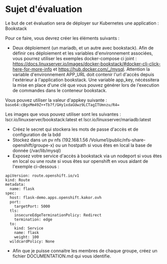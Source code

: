 # Sujet d'évaluation 

Le but de cet évaluation sera de déployer sur Kubernetes une application : Bookstack 

Pour ce faire, vous devrez créer les éléments suivants :

- Deux déploiement (un mariadb, et un autre avec bookstack). Afin de définir ces déploiement et les variables d'environnement associées, vous pourrez utiliser les exemples docker-compose ci joint : https://docs.linuxserver.io/images/docker-bookstack/#docker-cli-click-here-for-more-info et https://hub.docker.com/_/mysql. Attention la variable d'environnement APP_URL doit contenir l'url d'accès depuis l'extérieur à l'application bookstack. Une variable app_key, nécéssitera la mise en place d'une clé que vous pouvez générer lors de l'execution de commandes dans le conteneur bookstack. 

Vous pouvez utiliser la valeur d'appkey suivante :
```base64:cBgxMm49Z++Tb7f/GHy1xdaGUwz9LCTagITUmnzu/R4=```

Les images que vous pouvez utiliser sont les suivantes : lscr.io/linuxserver/bookstack:latest et lscr.io/linuxserver/mariadb:latest
- Créez le secret qui stockera les mots de passe d'accès et de configuration de la bdd
- Stockez dans un pv nfs (192.168.1.56 /Volume1/public/nfs-share-openshift/groupe-x) ou un hostpath si vous êtes en local la base de donnée (/var/lib/mysql)
- Exposez votre service d'accès à bookstack via un nodeport si vous êtes en local ou une route si vous êtes sur openshift en vous aidant de l'exemple ci-dessous : 

```
apiVersion: route.openshift.io/v1
kind: Route
metadata:
  name: flask
spec:
  host: flask-demo.apps.openshift.kakor.ovh
  port:
    targetPort: 5000
  tls:
    insecureEdgeTerminationPolicy: Redirect
    termination: edge
  to:
    kind: Service
    name: flask
    weight: 100
  wildcardPolicy: None
```
- Afin que je puisse connaitre les membres de chaque groupe, créez un fichier DOCUMENTATION.md qui vous identifie.